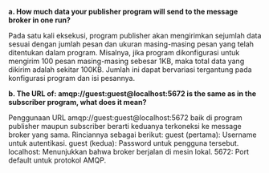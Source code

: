 **a. How much data your publisher program will send to the message broker in one run?**

Pada satu kali eksekusi, program publisher akan mengirimkan sejumlah data sesuai dengan jumlah pesan dan ukuran masing-masing pesan yang telah ditentukan dalam program. Misalnya, jika program dikonfigurasi untuk mengirim 100 pesan masing-masing sebesar 1KB, maka total data yang dikirim adalah sekitar 100KB. Jumlah ini dapat bervariasi tergantung pada konfigurasi program dan isi pesannya.

**b. The URL of: amqp://guest:guest@localhost:5672 is the same as in the subscriber program, what does it mean?**


Penggunaan URL amqp://guest:guest@localhost:5672 baik di program publisher maupun subscriber berarti keduanya terkoneksi ke message broker yang sama. Rinciannya sebagai berikut:
guest (pertama): Username untuk autentikasi.
guest (kedua): Password untuk pengguna tersebut.
localhost: Menunjukkan bahwa broker berjalan di mesin lokal.
5672: Port default untuk protokol AMQP.
